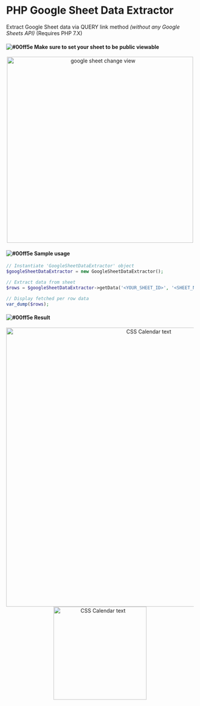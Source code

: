 # PHP Google Sheet Data Extractor

Extract Google Sheet data via QUERY link method *(without any Google Sheets API)* (Requires PHP 7.X)

#### ![#00ff5e](https://via.placeholder.com/15/5e00ff/000000/?text=+) Make sure to set your sheet to be public viewable
<p align="center">
  <img src="https://i.imgur.com/lTLVet9.png" width="500" title="google sheet change view">
</p>

#### ![#00ff5e](https://via.placeholder.com/15/5e00ff/000000/?text=+)  Sample usage
```php
// Instantiate 'GoogleSheetDataExtractor' object
$googleSheetDataExtractor = new GoogleSheetDataExtractor();

// Extract data from sheet
$rows = $googleSheetDataExtractor->getData('<YOUR_SHEET_ID>', '<SHEET_NAME>', 'B5:D10', 'SELECT *');

// Display fetched per row data
var_dump($rows);
  ```
  
#### ![#00ff5e](https://via.placeholder.com/15/5e00ff/000000/?text=+)  Result
<p align="center">
  <img src="https://i.imgur.com/0Qp19Jk.png" width="750" title="CSS Calendar text">
  <img src="https://i.imgur.com/FjZiBcc.png" width="250" title="CSS Calendar text">
</p>

